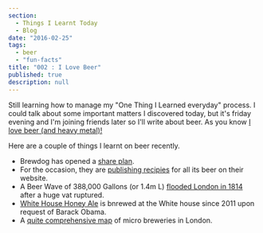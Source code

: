 ```yaml
---
section: 
  - Things I Learnt Today
  - Blog
date: "2016-02-25"
tags: 
  - beer
  - "fun-facts"
title: "002 : I Love Beer"
published: true
description: null
---
```


Still learning how to manage my "One Thing I Learned everyday" process. I could talk about some important matters I discovered today, but it's friday evening and I'm joining friends later so I'll write about beer.
As you know [I love beer (and heavy metal)!](/static/images/trooper_beer.jpg)

Here are a couple of things I learnt on beer recently.

- Brewdog has opened a [share plan](https://www.brewdog.com/equityforpunks).
- For the occasion, they are [publishing recipies](https://www.brewdog.com/lowdown/blog/diy-dog) for all its beer on their website.
- A Beer Wave of 388,000 Gallons (or 1.4m L) [flooded London in 1814](http://www.independent.co.uk/life-style/food-and-drink/features/what-really-happened-in-the-london-beer-flood-200-years-ago-9796096.html) after a huge vat ruptured.
- [White House Honey Ale](https://en.wikipedia.org/wiki/White_House_Honey_Ale) is bnrewed at the White house since 2011 upon request of Barack Obama.
- A [quite comprehensive map](http://londonist.com/2015/02/mapped-londons-breweries-and-brewpubs-by-borough) of micro breweries in London.
